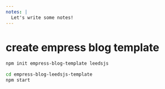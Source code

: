 ```yaml
---
notes: |
  Let's write some notes!
---
```


# create empress blog template

```bash
npm init empress-blog-template leedsjs

cd empress-blog-leedsjs-template
npm start
```
